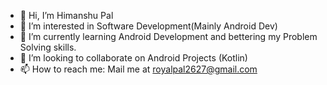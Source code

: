 - 👋 Hi, I’m Himanshu Pal
- 👀 I’m interested in Software Development(Mainly Android Dev)
- 🌱 I’m currently learning Android Development and bettering my Problem Solving skills.
- 💞️ I’m looking to collaborate on Android Projects (Kotlin)
- 📫 How to reach me: Mail me at royalpal2627@gmail.com

<!---
Royal-Pal/Royal-Pal is a ✨ special ✨ repository because its `README.md` (this file) appears on your GitHub profile.
You can click the Preview link to take a look at your changes.
--->
